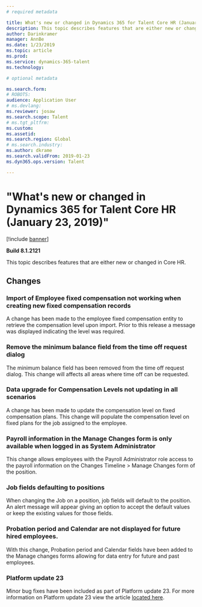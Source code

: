 ```yaml
---
# required metadata

title: What's new or changed in Dynamics 365 for Talent Core HR (January 23, 2019)
description: This topic describes features that are either new or changed in Microsoft Dynamics 365 for Talent Core HR.
author: Darinkramer
manager: AnnBe
ms.date: 1/23/2019
ms.topic: article
ms.prod: 
ms.service: dynamics-365-talent
ms.technology: 

# optional metadata

ms.search.form: 
# ROBOTS: 
audience: Application User
# ms.devlang: 
ms.reviewer: josaw
ms.search.scope: Talent
# ms.tgt_pltfrm: 
ms.custom: 
ms.assetid: 
ms.search.region: Global
# ms.search.industry: 
ms.author: dkrame
ms.search.validFrom: 2019-01-23
ms.dyn365.ops.version: Talent

---
```

# "What's new or changed in Dynamics 365 for Talent Core HR (January 23, 2019)"

[!include [banner](includes/banner.md)]

**Build 8.1.2121**

This topic describes features that are either new or changed in Core HR.

## Changes

### Import of Employee fixed compensation not working when creating new fixed compensation records
A change has been made to the employee fixed compensation entity to retrieve the compensation level upon import. Prior to this release a message was displayed indicating the level was required.

### Remove the minimum balance field from the time off request dialog
The minimum balance field has been removed from the time off request dialog. This change will affects all areas where time off can be requested.

### Data upgrade for Compensation Levels not updating in all scenarios
A change has been made to update the compensation level on fixed compensation plans. This change will populate the compensation level on fixed plans for the job assigned to the employee.

### Payroll information in the Manage Changes form is only available when logged in as System Administrator
This change allows employees with the Payroll Administrator role access to the payroll information on the Changes Timeline > Manage Changes form of the position.

### Job fields defaulting to positions
When changing the Job on a position, job fields will default to the position. An alert message will appear giving an option to accept the default values or keep the existing values for those fields.

### Probation period and Calendar are not displayed for future hired employees.
With this change, Probation period and Calendar fields have been added to the Manage changes forms allowing for data entry for future and past employees.

### Platform update 23
Minor bug fixes have been included as part of Platform update 23. For more information on Platform update 23 view the article [located here](https://docs.microsoft.com/en-us/dynamics365/unified-operations/fin-and-ops/get-started/whats-new-platform-update-23). 


